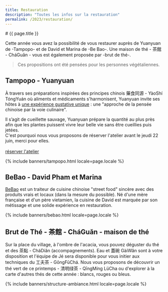 ```yaml
---
title: Restauration
description: "Toutes les infos sur la restauration"
permalink: /2023/restauration/
---
```


<section class="section">
  <div class="wrapper" markdown="1">
# {{ page.title }}

Cette année vous avez la possibilité de vous restaurer auprès de Yuanyuan de -Tampopo- et de David et Marina de -Be Bao-. 
Une maison de thé - 茶館 - CháGuǎn - vous est également proposée par -brut de thé-.

> Ces propositions ont été pensées pour les personnes végétaliennes.

## Tampopo - Yuanyuan
À travers ses préparations inspirées des principes chinois 藥食同源 - YàoShí TóngYuán où aliments et médicaments s'harmonisent, Yuanyuan invite ses hôtes à [une expérience gustative unique](https://gongfucha.brutdethé.fr/2023/programme/#approche-voie-culinaire) : une "approche de la pensée chinoise par la voie culinaire".

Il s’agit de cueillette sauvage, Yuanyuan prépare la quantité au plus près afin que les plantes puissent vivre leur belle vie sans être cueillies puis jetées.<br>C'est pourquoi nous vous proposons de réserver l'atelier avant le jeudi 22 juin, merci pour elles.<br><br><a class="button" data-text="réserver l'atelier" href="https://boutique.brutdethé.fr/fr/ateliers-gongfucha" title="Réserver l'atelier" target="_blank"><span class="button-inner">réserver l'atelier</span></a>

{% include banners/tampopo.html locale=page.locale %}

## BeBao - David Pham et Marina
[BeBao](https://www.instagram.com/bebaofood/) est un traiteur de cuisine chinoise "street food" sincère avec des produits vrais et locaux (dans la mesure du possible). Né d'une mère française et d'un père vietamien, la cuisine de David est marquée par son métissage et une solide expérience en restauration. 

{% include banners/bebao.html locale=page.locale %}

## Brut de Thé - 茶館 - CháGuǎn - maison de thé
Sur la place du village, à l'ombre de l'acacia, vous pouvez déguster du thé et des 茶點 - CháDiǎn (accompagnements). Eau et 蓋碗 GàiWǎn sont à votre disposition et l'équipe de Jé sera disponible pour vous initier aux techniques du 工夫茶 - GōngFūChá. Nous vous proposons de découvrir un thé vert de ce printemps - 清明绿茶 - QīngMíng LüCha ou d'explorer à la carte d'autres thés de cette année : blancs, rouges ou bleus.
  </div>
</section>

{% include banners/structure-ambiance.html locale=page.locale %}
